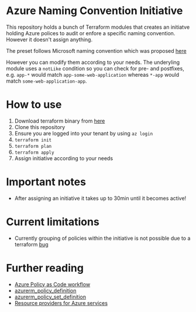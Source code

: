 # Azure Naming Convention Initiative

This repository holds a bunch of Terraform modules that creates an initiatve holding Azure polices to audit or enfore a specific naming convention. However it doesn't assign anything. 

The preset follows Microsoft naming convention which was proposed [here](https://docs.microsoft.com/en-us/azure/cloud-adoption-framework/ready/azure-best-practices/resource-abbreviations)

However you can modify them according to your needs. The underyling module uses a `notLike` condition so you can check for pre- and postfixes, e.g. `app-*` would match `app-some-web-application` whereas `*-app` would match `some-web-application-app`. 

# How to use 

1. Download terraform binary from [here](https://www.terraform.io/downloads.html)
2. Clone this repository 
3. Ensure you are logged into your tenant by using `az login`
3. `terraform init`
4. `terraform plan`
5. `terraform apply`
6. Assign initiative according to your needs 

# Important notes

- After assigning an initiative it takes up to 30min until it becomes active!

# Current limitations

- Currently grouping of policies within the initiative is not possible due to a terraform [bug](https://github.com/terraform-providers/terraform-provider-azurerm/issues/10155)

# Further reading 

- [Azure Policy as Code workflow](https://docs.microsoft.com/en-us/azure/governance/policy/concepts/policy-as-code)
- [azurerm_policy_definition](https://registry.terraform.io/providers/hashicorp/azurerm/latest/docs/resources/policy_definition)
- [azurerm_policy_set_definition](https://registry.terraform.io/providers/hashicorp/azurerm/latest/docs/resources/policy_set_definition#policy_definition_group)
- [Resource providers for Azure services](https://docs.microsoft.com/en-us/azure/azure-resource-manager/management/azure-services-resource-providers)
